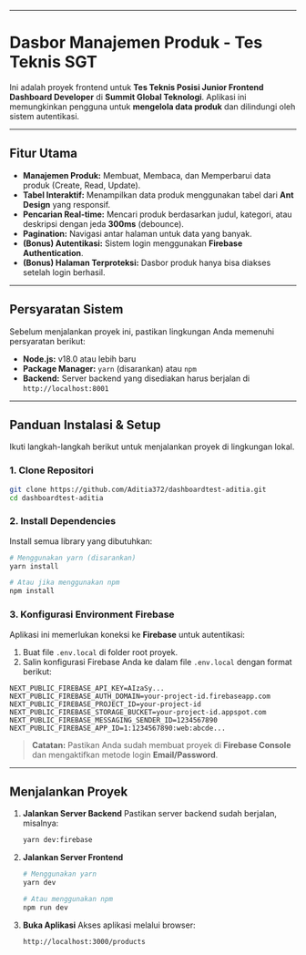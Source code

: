 

---

# Dasbor Manajemen Produk - Tes Teknis SGT

Ini adalah proyek frontend untuk **Tes Teknis Posisi Junior Frontend Dashboard Developer** di **Summit Global Teknologi**.
Aplikasi ini memungkinkan pengguna untuk **mengelola data produk** dan dilindungi oleh sistem autentikasi.

---

## Fitur Utama

* **Manajemen Produk:** Membuat, Membaca, dan Memperbarui data produk (Create, Read, Update).
* **Tabel Interaktif:** Menampilkan data produk menggunakan tabel dari **Ant Design** yang responsif.
* **Pencarian Real-time:** Mencari produk berdasarkan judul, kategori, atau deskripsi dengan jeda **300ms** (debounce).
* **Pagination:** Navigasi antar halaman untuk data yang banyak.
* **(Bonus) Autentikasi:** Sistem login menggunakan **Firebase Authentication**.
* **(Bonus) Halaman Terproteksi:** Dasbor produk hanya bisa diakses setelah login berhasil.

---

## Persyaratan Sistem

Sebelum menjalankan proyek ini, pastikan lingkungan Anda memenuhi persyaratan berikut:

* **Node.js:** v18.0 atau lebih baru
* **Package Manager:** `yarn` (disarankan) atau `npm`
* **Backend:** Server backend yang disediakan harus berjalan di `http://localhost:8001`

---

## Panduan Instalasi & Setup

Ikuti langkah-langkah berikut untuk menjalankan proyek di lingkungan lokal.

### 1. Clone Repositori

```bash
git clone https://github.com/Aditia372/dashboardtest-aditia.git
cd dashboardtest-aditia
```

### 2. Install Dependencies

Install semua library yang dibutuhkan:

```bash
# Menggunakan yarn (disarankan)
yarn install

# Atau jika menggunakan npm
npm install
```

### 3. Konfigurasi Environment Firebase

Aplikasi ini memerlukan koneksi ke **Firebase** untuk autentikasi:

1. Buat file `.env.local` di folder root proyek.
2. Salin konfigurasi Firebase Anda ke dalam file `.env.local` dengan format berikut:

```env
NEXT_PUBLIC_FIREBASE_API_KEY=AIzaSy...
NEXT_PUBLIC_FIREBASE_AUTH_DOMAIN=your-project-id.firebaseapp.com
NEXT_PUBLIC_FIREBASE_PROJECT_ID=your-project-id
NEXT_PUBLIC_FIREBASE_STORAGE_BUCKET=your-project-id.appspot.com
NEXT_PUBLIC_FIREBASE_MESSAGING_SENDER_ID=1234567890
NEXT_PUBLIC_FIREBASE_APP_ID=1:1234567890:web:abcde...
```

> **Catatan:** Pastikan Anda sudah membuat proyek di **Firebase Console** dan mengaktifkan metode login **Email/Password**.

---

## Menjalankan Proyek

1. **Jalankan Server Backend**
   Pastikan server backend sudah berjalan, misalnya:

   ```bash
   yarn dev:firebase
   ```

2. **Jalankan Server Frontend**

   ```bash
   # Menggunakan yarn
   yarn dev

   # Atau menggunakan npm
   npm run dev
   ```

3. **Buka Aplikasi**
   Akses aplikasi melalui browser:

   ```
   http://localhost:3000/products
   ```


